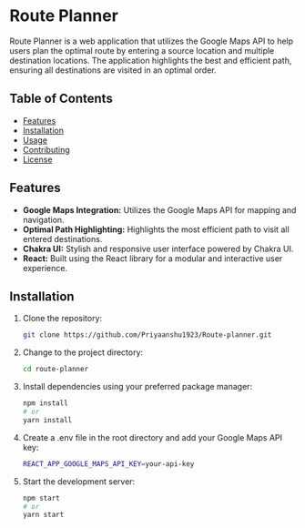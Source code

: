# Route Planner

Route Planner is a web application that utilizes the Google Maps API to help users plan the optimal route by entering a source location and multiple destination locations. The application highlights the best and efficient path, ensuring all destinations are visited in an optimal order.

## Table of Contents
- [Features](#features)
- [Installation](#installation)
- [Usage](#usage)
- [Contributing](#contributing)
- [License](#license)

## Features
- **Google Maps Integration:** Utilizes the Google Maps API for mapping and navigation.
- **Optimal Path Highlighting:** Highlights the most efficient path to visit all entered destinations.
- **Chakra UI:** Stylish and responsive user interface powered by Chakra UI.
- **React:** Built using the React library for a modular and interactive user experience.

## Installation
1. Clone the repository:
   ```bash
   git clone https://github.com/Priyaanshu1923/Route-planner.git
2. Change to the project directory:
    ```bash
    cd route-planner
3. Install dependencies using your preferred package manager:
    ```bash
    npm install
   # or
   yarn install
4. Create a .env file in the root directory and add your Google Maps API key:
    ```bash
    REACT_APP_GOOGLE_MAPS_API_KEY=your-api-key
5. Start the development server:
    ```bash
    npm start
    # or
    yarn start



